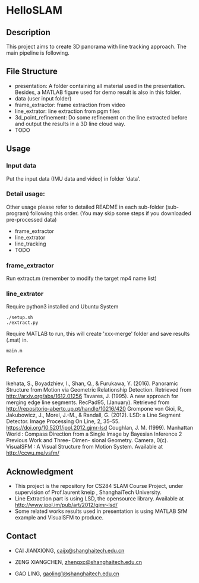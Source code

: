 # HelloSLAM
## Description
This project aims to create 3D panorama with line tracking approach. The main pipeline is following. 

## File Structure
- presentation: A folder containing all material used in the presentation. Besides, a MATLAB figure used for demo result is also in this folder.
- data (user input folder)
- frame_extractor: frame extraction from video
- line_extrator: line extraction from pgm files
- 3d_point_refinement: Do some refinement on the line extracted before and output the results in a 3D line cloud way.
- TODO

## Usage
### Input data
Put the input data (IMU data and video) in folder 'data'.

### Detail usage:
Other usage please refer to detailed README in each sub-folder (sub-program) following this order. (You may skip some steps if you downloaded pre-processed data)
- frame_extractor
- line_extrator
- line_tracking
- TODO


### frame_extractor
Run extract.m (remember to modify the target mp4 name list)

### line_extrator
Require python3 installed and Ubuntu System
```
./setup.sh
./extract.py
``` 
Require MATLAB to run, this will create 'xxx-merge' folder and save results (.mat) in.
```
main.m
```

## Reference
Ikehata, S., Boyadzhiev, I., Shan, Q., & Furukawa, Y. (2016). Panoramic Structure from Motion via Geometric Relationship Detection. Retrieved from http://arxiv.org/abs/1612.01256
Tavares, J. (1995). A new approach for merging edge line segments. RecPad95, (January). Retrieved from http://repositorio-aberto.up.pt/handle/10216/420
Grompone von Gioi, R., Jakubowicz, J., Morel, J.-M., & Randall, G. (2012). LSD: a Line Segment Detector. Image Processing On Line, 2, 35–55. https://doi.org/10.5201/ipol.2012.gjmr-lsd
Coughlan, J. M. (1999). Manhattan World : Compass Direction from a Single Image by Bayesian Inference 2 Previous Work and Three- Dimen- sional Geometry. Camera, 0(c).
VisualSFM : A Visual Structure from Motion System. Available at http://ccwu.me/vsfm/

## Acknowledgment 
- This project is the repository for CS284 SLAM Course Project, under supervision of Prof.laurent kneip , ShanghaiTech University.
- Line Extraction part is using LSD, the opensource library. Available at http://www.ipol.im/pub/art/2012/gjmr-lsd/
- Some related works results used in presentation is using MATLAB SfM example and VisualSFM to produce.

## Contact
- CAI JIANXIONG, caijx@shanghaitech.edu.cn

- ZENG XIANGCHEN, zhengxc@shanghaitech.edu.cn

- GAO LING, gaoling1@shanghaitech.edu.cn
